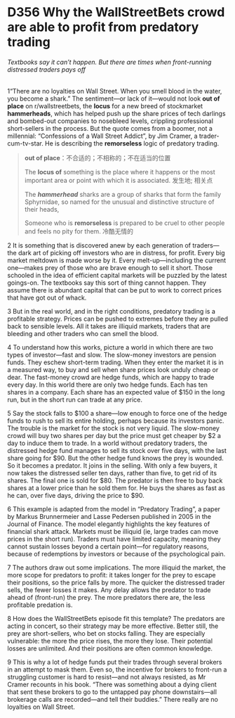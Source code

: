 # D356 Why the WallStreetBets crowd are able to profit from predatory trading

###### Textbooks say it can’t happen. But there are times when front-running distressed traders pays off

1“There are no loyalties on Wall Street. When you smell blood in the water, you become a shark.” The sentiment—or lack of it—would not look **out of place** on r/wallstreetbets, the **locus** for a new breed of stockmarket **hammerheads**, which has helped push up the share prices of tech darlings and bombed-out companies to nosebleed levels, crippling professional short-sellers in the process. But the quote comes from a boomer, not a millennial: “Confessions of a Wall Street Addict”, by Jim Cramer, a trader-cum-tv-star. He is describing the **remorseless** logic of predatory trading.

> **out of place**：不合适的；不相称的；不在适当的位置
>
> The **locus of** something is the place where it happens or the most important area or point with which it is associated. 发生地; 相关点
>
> The ***hammerhead*** sharks are a group of sharks that form the family Sphyrnidae, so named for the unusual and distinctive structure of their heads, 
>
> Someone who is **remorseless** is prepared to be cruel to other people and feels no pity for them. 冷酷无情的

2 It is something that is discovered anew by each generation of traders—the dark art of picking off investors who are in distress, for profit. Every big market meltdown is made worse by it. Every melt-up—including the current one—makes prey of those who are brave enough to sell it short. Those schooled in the idea of efficient capital markets will be puzzled by the latest goings-on. The textbooks say this sort of thing cannot happen. They assume there is abundant capital that can be put to work to correct prices that have got out of whack.

3 But in the real world, and in the right conditions, predatory trading is a profitable strategy. Prices can be pushed to extremes before they are pulled back to sensible levels. All it takes are illiquid markets, traders that are bleeding and other traders who can smell the blood.

4 To understand how this works, picture a world in which there are two types of investor—fast and slow. The slow-money investors are pension funds. They eschew short-term trading. When they enter the market it is in a measured way, to buy and sell when share prices look unduly cheap or dear. The fast-money crowd are hedge funds, which are happy to trade every day. In this world there are only two hedge funds. Each has ten shares in a company. Each share has an expected value of $150 in the long run, but in the short run can trade at any price.

5 Say the stock falls to $100 a share—low enough to force one of the hedge funds to rush to sell its entire holding, perhaps because its investors panic. The trouble is the market for the stock is not very liquid. The slow-money crowd will buy two shares per day but the price must get cheaper by $2 a day to induce them to trade. In a world without predatory traders, the distressed hedge fund manages to sell its stock over five days, with the last share going for $90.
But the other hedge fund knows the prey is wounded. So it becomes a predator. It joins in the selling. With only a few buyers, it now takes the distressed seller ten days, rather than five, to get rid of its shares. The final one is sold for $80. The predator is then free to buy back shares at a lower price than he sold them for. He buys the shares as fast as he can, over five days, driving the price to $90.

6 This example is adapted from the model in “Predatory Trading”, a paper by Markus Brunnermeier and Lasse Pedersen published in 2005 in the Journal of Finance. The model elegantly highlights the key features of financial shark attack. Markets must be illiquid (ie, large trades can move prices in the short run). Traders must have limited capacity, meaning they cannot sustain losses beyond a certain point—for regulatory reasons, because of redemptions by investors or because of the psychological pain.

7 The authors draw out some implications. The more illiquid the market, the more scope for predators to profit: it takes longer for the prey to escape their positions, so the price falls by more. The quicker the distressed trader sells, the fewer losses it makes. Any delay allows the predator to trade ahead of (front-run) the prey. The more predators there are, the less profitable predation is.

8 How does the WallStreetBets episode fit this template? The predators are acting in concert, so their strategy may be more effective. Better still, the prey are short-sellers, who bet on stocks falling. They are especially vulnerable: the more the price rises, the more they lose. Their potential losses are unlimited. And their positions are often common knowledge.

9 This is why a lot of hedge funds put their trades through several brokers in an attempt to mask them. Even so, the incentive for brokers to front-run a struggling customer is hard to resist—and not always resisted, as Mr Cramer recounts in his book. “There was something about a dying client that sent these brokers to go to the untapped pay phone downstairs—all brokerage calls are recorded—and tell their buddies.” There really are no loyalties on Wall Street.